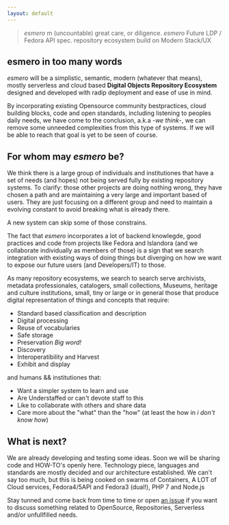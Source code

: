 ```yaml
---
layout: default
---
```




 > *esmero* m (uncountable) great care, or diligence. 
 > *esmero* Future LDP / Fedora API spec. repository ecosystem build on Modern Stack/UX

## [](#header-1) esmero in too many words

*esmero* will be a simplistic, semantic, modern (whatever that means), mostly serverless and cloud based **Digital Objects Repository Ecosystem** 
designed and developed with radip deployment and ease of use in mind. 

By incorporating existing Opensource community bestpractices, cloud building blocks, code and open standards, including
listening to peoples daily needs, we have come to the conclusion, a.k.a *-we think*-, we can remove some unneeded complexities
from this type of systems. If we will be able to reach that goal is yet to be seen of course.

## [](#header-1) For whom may *esmero* be?

We think there is a large group of individuals and institutiones that have a set of needs (and hopes) not being
served fully by existing repository systems. To clarify: those other projects are doing nothing wrong, they have chosen a path and
are maintaining a very large and important based of users. They
are just focusing on a different group and need to maintain a evolving constant to avoid breaking what is already there.

A new system can skip some of those constrains.

The fact that *esmero* incorporates a lot of backend knowlegde, good practices and code
from projects like Fedora and Islandora (and we collaborate individually as members of those) is a sign that we search
integration with existing ways of doing things but diverging on how we want to expose our future users (and Developers/IT) to those.

As many repository ecosystems, we search to search serve archivists, metadata professionales, catalogers, small collections, 
Museums, heritage and culture institutions, small, tiny or large or in general those that produce digital representation 
of things and concepts that require: 
 * Standard based classification and description
 * Digital processing
 * Reuse of vocabularies 
 * Safe storage 
 * Preservation *Big word!*
 * Discovery
 * Interoperatibility and Harvest
 * Exhibit and display
 
and humans && institutiones that:
 * Want a simpler system to learn and use 
 * Are Understaffed or can't devote staff to this
 * Like to collaborate with others and share data
 * Care more about the "what" than the "how" (at least the how in *i don't know how*)
 
 ## [](#header-2) What is next?
 
 We are already developing and testing some ideas. Soon we will be sharing code and HOW-TO's openly here.
 Technology piece, languages and standards are mostly decided and our architecture established. We can't say too much, but 
 this is being cooked on swarms of Containers, A LOT of Cloud services, Fedora4/5API and Fedora3 (dual!), PHP 7 and Node.js
 
 Stay tunned and come back from time to time or open [an issue](https://github.com/esmero/esmero-ldp) if you want to discuss 
 something related to OpenSource, Repositories, Serverless
 and/or unfullfilled needs.
 
 
 
